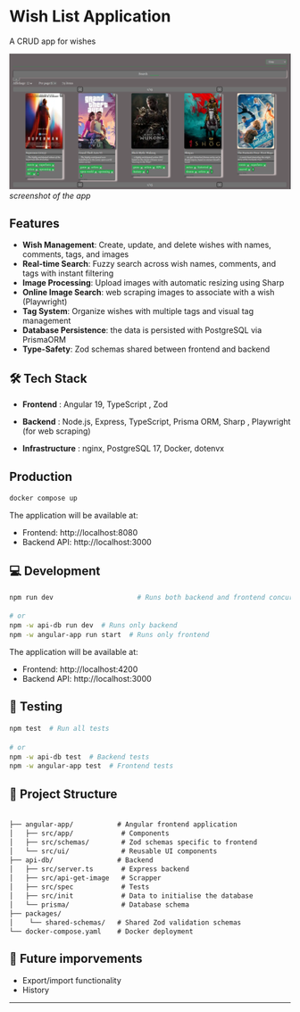 # Wish List Application


A CRUD app for wishes

![App screenshot](app-screenshot.png)
*screenshot of the app*

## Features

- **Wish Management**: Create, update, and delete wishes with names, comments, tags, and images
- **Real-time Search**: Fuzzy search across wish names, comments, and tags with instant filtering
- **Image Processing**: Upload images with automatic resizing using Sharp
- **Online Image Search**: web scraping images to associate with a wish (Playwright)
- **Tag System**: Organize wishes with multiple tags and visual tag management
- **Database Persistence**: the data is persisted with PostgreSQL via PrismaORM
- **Type-Safety**: Zod schemas shared between frontend and backend

## 🛠 Tech Stack

* **Frontend** : Angular 19,  TypeScript , Zod

* **Backend** : Node.js, Express, TypeScript, Prisma ORM, Sharp , Playwright (for web scraping)

* **Infrastructure** : nginx, PostgreSQL 17, Docker, dotenvx

## Production
```bash
docker compose up
```

The application will be available at:
- Frontend: http://localhost:8080
- Backend API: http://localhost:3000


## 💻 Development

```bash
npm run dev                     # Runs both backend and frontend concurrently

# or
npm -w api-db run dev  # Runs only backend
npm -w angular-app run start  # Runs only frontend
```

The application will be available at:
- Frontend: http://localhost:4200
- Backend API: http://localhost:3000


## 🧪 Testing

```bash
npm test  # Run all tests         

# or
npm -w api-db test  # Backend tests
npm -w angular-app test  # Frontend tests
```

## 📁 Project Structure

```

├── angular-app/           # Angular frontend application
│   ├── src/app/            # Components
│   ├── src/schemas/        # Zod schemas specific to frontend
│   └── src/ui/             # Reusable UI components
├── api-db/                # Backend
│   ├── src/server.ts       # Express backend 
│   ├── src/api-get-image   # Scrapper 
│   ├── src/spec            # Tests
│   ├── src/init            # Data to initialise the database 
│   └── prisma/             # Database schema              
├── packages/ 
│    └── shared-schemas/   # Shared Zod validation schemas
└── docker-compose.yaml    # Docker deployment

```

## 🎯 Future imporvements

- Export/import functionality
- History

---